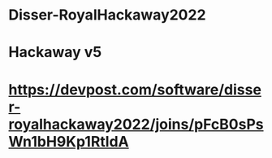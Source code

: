 # Disser-RoyalHackaway2022
# Hackaway v5

# https://devpost.com/software/disser-royalhackaway2022/joins/pFcB0sPsWn1bH9Kp1RtldA
